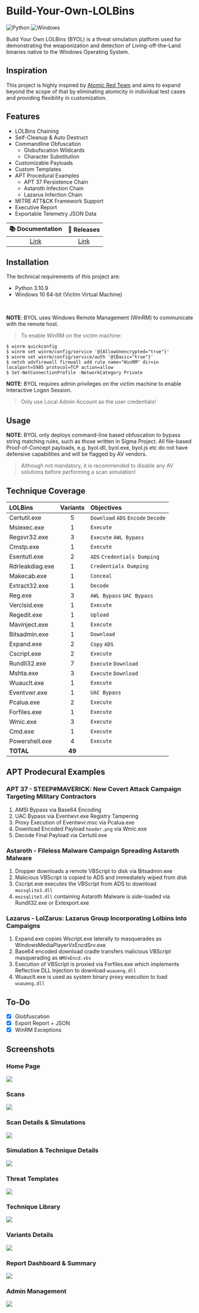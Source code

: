 # Build-Your-Own-LOLBins
![Python](https://img.shields.io/badge/python_3.10.9-3670A0?style=for-the-badge&logo=python&logoColor=ffdd54)
![Windows](https://img.shields.io/badge/Windows-0078D6?style=for-the-badge&logo=windows&logoColor=white)

Build Your Own LOLBins (BYOL) is a threat simulation platform used for demonstrating the weaponization and detection
of Living-off-the-Land binaries native to the Windows Operating System. 

## Inspiration
This project is highly inspired by [Atomic Red Team](https://github.com/redcanaryco/atomic-red-team) and aims to expand beyond the scope of that by eliminating atomicity in individual test cases and providing flexibility in customization.

## Features
* LOLBins Chaining
* Self-Cleanup & Auto Destruct
* Commandline Obfuscation
  * Globufscation Wildcards
  * Character Substitution
* Customizable Payloads
* Custom Templates
* APT Procedural Examples
  * APT 37 Persistence Chain
  * Astaroth Infection Chain
  * Lazarus Infection Chain
* MITRE ATT&CK Framework Support
* Executive Report
* Exportable Telemetry JSON Data

| 📚 Documentation | 🦜 Releases |
| :--------------: | :----------: |
| [Link](./Documentation.MD) | [Link](https://github.com/WesleyWong420/Build-Your-Own-LOLBins/releases) |

## Installation
The technical requirements of this project are:
* Python 3.10.9
* Windows 10 64-bit (Victim Virtual Machine)
<br>

**NOTE**: BYOL uses Windows Remote Management (WinRM) to communicate with the remote host.
> To enable WinRM on the victim machine:
```
$ winrm quickconfig
$ winrm set winrm/config/service '@{AllowUnencrypted="true"}'
$ winrm set winrm/config/service/auth '@{Basic="true"}'
$ netsh advfirewall firewall add rule name="WinRM" dir=in localport=5985 protocol=TCP action=allow
$ Set-NetConnectionProfile -NetworkCategory Private
```

**NOTE**: BYOL requires admin privileges on the victim machine to enable Interactive Logon Session. 
> Only use Local Admin Account as the user credentials!

## Usage
**NOTE**: BYOL only deploys command-line based obfuscation to bypass string matching rules, such as those written in Sigma Project. All file-based Proof-of-Concept payloads, e.g. byol.dll, byol.exe, byol.js etc do not have defensive capabilities and will be flagged by AV vendors. 
> Although not mandatory, it is recommended to disable any AV solutions before performing a scan simulation!

## Technique Coverage
| LOLBins | Variants | Objectives |
|:-----|:---------:|:-----------|
Certutil.exe | 5 | `Download` `ADS` `Encode` `Decode`
Msiexec.exe | 1 | `Execute`
Regsvr32.exe | 3 | `Execute` `AWL Bypass`
Cmstp.exe | 1 | `Execute`
Esentutl.exe | 2 | `ADS` `Credentials Dumping`
Rdrleakdiag.exe | 1 | `Credentials Dumping`
Makecab.exe | 1 | `Conceal`
Extract32.exe | 1 | `Decode`
Reg.exe | 3 | `AWL Bypass` `UAC Bypass`
Verclsid.exe | 1 | `Execute`
Regedit.exe | 1 | `Upload`
Mavinject.exe | 1 | `Execute`
Bitsadmin.exe | 1 | `Download`
Expand.exe | 2 | `Copy` `ADS`
Cscript.exe | 2 | `Execute`
Rundll32.exe | 7 | `Execute` `Download`
Mshta.exe | 3 | `Execute` `Download`
Wuauclt.exe | 1 | `Execute`
Eventvwr.exe | 1 | `UAC Bypass`
Pcalua.exe | 2 | `Execute`
Forfiles.exe | 1 | `Execute`
Wmic.exe | 3 | `Execute`
Cmd.exe | 1 | `Execute`
Powershell.exe | 4 | `Execute`
**TOTAL** | **49** | 

## APT Prodecural Examples
### **APT 37 -  STEEP#MAVERICK: New Covert Attack Campaign Targeting Military Contractors**
1. AMSI Bypass via Base64 Encoding
2. UAC Bypass via Eventwvr.exe Registry Tampering
3. Proxy Execution of Eventwvr.msc via Pcalua.exe
4. Download Encoded Payload `header.png` via Wmic.exe
5. Decode Final Payload via Certutil.exe

### **Astaroth - Fileless Malware Campaign Spreading Astaroth Malware**
1. Dropper downloads a remote VBScript to disk via Bitsadmin.exe
2. Malicious VBScript is copied to ADS and immediately wiped from disk
3. Cscript.exe executes the VBScript from ADS to download `mozsqlite3.dll`
4. `mozsqlite3.dll` containing Astaroth Malware is side-loaded via Rundll32.exe or Extexport.exe

### **Lazarus - LolZarus: Lazarus Group Incorporating Lolbins into Campaigns**
1. Expand.exe copies Wscript.exe laterally to masquerades as WindowsMediaPlayerVxEncdSrv.exe
2. Base64 encoded download cradle transfers malicious VBScript masquerading as `WMVxEncd.vbs`
3. Execution of VBScript is proxied via Forfiles.exe which implements Reflective DLL Injection to download `wuaueng.dll`
4. Wuauclt.exe is used as system binary proxy execution to load `wuaueng.dll`

## To-Do
- [X] Globfuscation
- [X] Export Report + JSON
- [X] WinRM Exceptions

## Screenshots
### **Home Page**
![](./base/static/screenshots/1.png)

### **Scans**
![](./base/static/screenshots/2.png)

### **Scan Details & Simulations**
![](./base/static/screenshots/3.png)

### **Simulation & Technique Details**
![](./base/static/screenshots/4.png)

### **Threat Templates**
![](./base/static/screenshots/5.png)

### **Technique Library**
![](./base/static/screenshots/6.png)

### **Variants Details**
![](./base/static/screenshots/7.png)

### **Report Dashboard & Summary**
![](./base/static/screenshots/8.png)

### **Admin Management**
![](./base/static/screenshots/9.png)